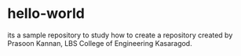 # hello-world
its a sample repository to study how to create a repository
created by Prasoon Kannan, LBS College of Engineering Kasaragod.
